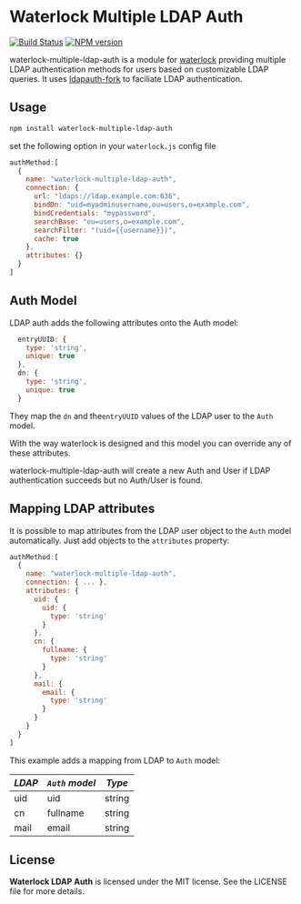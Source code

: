 # Waterlock Multiple LDAP Auth

[![Build Status](https://travis-ci.org/corycollier/waterlock-multiple-ldap-auth.svg)](https://travis-ci.org/corycollier/waterlock-multiple-ldap-auth)
[![NPM version](http://img.shields.io/npm/v/waterlock-multiple-ldap-auth.svg?style=flat)](http://badge.fury.io/js/waterlock-multiple-ldap-auth)

waterlock-multiple-ldap-auth is a module for [waterlock](http://waterlock.ninja/)
providing multiple LDAP authentication methods for users based on customizable LDAP
queries. It uses [ldapauth-fork](https://www.npmjs.com/package/ldapauth-fork) to
faciliate LDAP authentication.

## Usage

```bash
npm install waterlock-multiple-ldap-auth
```

set the following option in your `waterlock.js` config file

```js
authMethod:[
  {
    name: "waterlock-multiple-ldap-auth",
    connection: {
      url: "ldaps://ldap.example.com:636",
      bindDn: "uid=myadminusername,ou=users,o=example.com",
      bindCredentials: "mypassword",
      searchBase: "ou=users,o=example.com",
      searchFilter: "(uid={{username}})",
      cache: true
    },
    attributes: {}
  }
]
```

## Auth Model

LDAP auth adds the following attributes onto the Auth model:

```js
  entryUUID: {
    type: 'string',
    unique: true
  },
  dn: {
    type: 'string',
    unique: true
  }
```

They map the `dn` and the`entryUUID` values of the LDAP user to the `Auth`
model.

With the way waterlock is designed and this model you can override any of these
attributes.

waterlock-multiple-ldap-auth will create a new Auth and User if LDAP authentication
succeeds but no Auth/User is found.

## Mapping LDAP attributes

It is possible to map attributes from the LDAP user object to the `Auth` model
automatically. Just add objects to the `attributes` property:

```js
authMethod:[
  {
    name: "waterlock-multiple-ldap-auth",
    connection: { ... },
    attributes: {
      uid: {
        uid: {
          type: 'string'
        }
      },
      cn: {
        fullname: {
          type: 'string'
        }
      },
      mail: {
        email: {
          type: 'string'
        }
      }
    }
  }
]
```

This example adds a mapping from LDAP to `Auth` model:

| *LDAP* | *`Auth` model* | *Type* |
|--------|----------------|--------|
| uid    | uid            | string |
| cn     | fullname       | string |
| mail   | email          | string |

## License

**Waterlock LDAP Auth** is licensed under the MIT license. See the LICENSE file
for more details.
